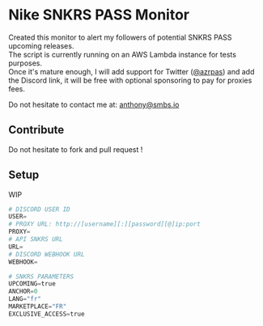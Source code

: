 # Nike SNKRS PASS Monitor

Created this monitor to alert my followers of potential SNKRS PASS upcoming releases.     
The script is currently running on an AWS Lambda instance for tests purposes.     
Once it's mature enough, I will add support for Twitter ([@azrpas](https://twitter.com/azrpas)) and add the Discord link, it will be free with optional sponsoring to pay for proxies fees.     

Do not hesitate to contact me at: [anthony@smbs.io](mailto:anthony@smbs.io)

## Contribute
Do not hesitate to fork and pull request !

## Setup

WIP

```python
# DISCORD USER ID
USER=
# PROXY URL: http://[username][:][password][@]ip:port
PROXY=
# API SNKRS URL
URL=
# DISCORD WEBHOOK URL
WEBHOOK=

# SNKRS PARAMETERS
UPCOMING=true
ANCHOR=0
LANG="fr"
MARKETPLACE="FR"
EXCLUSIVE_ACCESS=true
```

